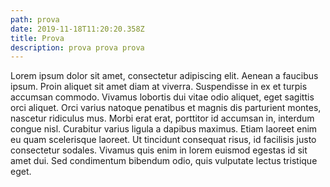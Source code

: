 ```yaml
---
path: prova
date: 2019-11-18T11:20:20.358Z
title: Prova
description: prova prova prova
---
```

Lorem ipsum dolor sit amet, consectetur adipiscing elit. Aenean a faucibus ipsum. Proin aliquet sit amet diam at viverra. Suspendisse in ex et turpis accumsan commodo. Vivamus lobortis dui vitae odio aliquet, eget sagittis orci aliquet. Orci varius natoque penatibus et magnis dis parturient montes, nascetur ridiculus mus. Morbi erat erat, porttitor id accumsan in, interdum congue nisl. Curabitur varius ligula a dapibus maximus. Etiam laoreet enim eu quam scelerisque laoreet. Ut tincidunt consequat risus, id facilisis justo consectetur sodales. Vivamus quis enim in lorem euismod egestas id sit amet dui. Sed condimentum bibendum odio, quis vulputate lectus tristique eget.
